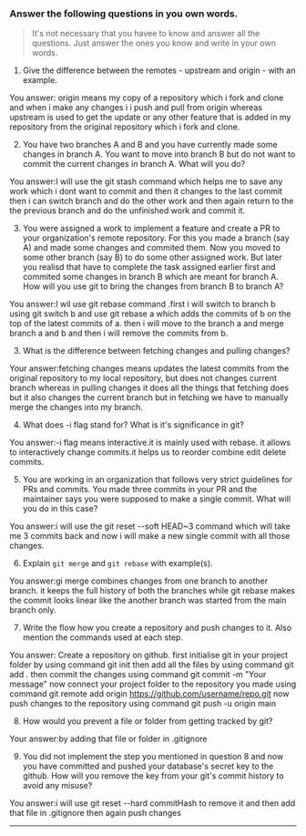 ### Answer the following questions in you own words.

> It's not necessary that you havee to know and answer all the questions. Just answer the ones
> you know and write in your own words.

1. Give the difference between the remotes - upstream and origin - with an example.

You answer: origin means my copy of a repository which i fork and clone and when i make any changes i i push and pull from origin whereas upstream is used to get the update or any other feature that is added in my repository from the original repository which i fork and clone.

2. You have two branches A and B and you have currently made some changes in branch A.
You want to move into branch B but do not want to commit the current changes in branch A.
What will you do?

You answer:I will use the git stash command which helps me to save any work which i dont want to commit and then it changes to the last commit then i can switch branch and do the other work and then again return to the the previous branch and do the unfinished work and commit it.

3. You were assigned a work to implement a feature and create a PR to your organization's remote repository.
For this you made a branch (say A) and made some changes and commited them. Now you moved to some other branch 
(say B) to do some other assigned work. But later you realisd that have to complete the task assigned earlier 
first and commited some changes in branch B which are meant for branch A. How will you use git to bring the 
changes from branch B to branch A?

You answer:I wil use git rebase command .first i will switch to branch b using git switch b and use git rebase a which adds the commits of b on the top of the latest commits of a. then i will move to the branch a and merge branch a and b and then i will remove the commits from b.

3. What is the difference between fetching changes and pulling changes?

Your answer:fetching changes means updates the latest commits from the original repository to my local repository, but does not changes current branch whereas in pulling changes it does all the things that fetching does but it also changes the current branch but in fetching we have to manually merge the changes into my branch.

4. What does -i flag stand for? What is it's significance in git?

You answer:-i flag means interactive.it is mainly used with rebase. it allows to interactively change commits.it helps us to reorder combine edit delete commits.

5. You are working in an organization that follows very strict guidelines for PRs and commits.
You made three commits in your PR and the maintainer says you were supposed to make a single commit.
What will you do in this case?

You answer:i will use the git reset --soft HEAD~3 command which will take me 3 commits back and now i will make a new single commit with all those changes.

6. Explain `git merge` and `git rebase` with example(s).

You answer:gi merge combines changes from one branch to another branch. it keeps the full history of both the branches while git rebase makes the commit looks linear like the another branch was started from the main branch only.

7. Write the flow how you create a repository and push changes to it. Also mention the commands used at each step.

You answer: Create a repository on github.
first initialise git in your project folder by using command git init
then add all the files by using command git add .
then commit the changes using command git commit -m "Your message"
now connect your project folder to the repository you made using command 
git remote add origin https://github.com/username/repo.git
now push changes to the repository using command git push -u origin main

8. How would you prevent a file or folder from getting tracked by git?

Your answer:by adding that file or folder in .gitignore

9. You did not implement the step you mentioned in question 8 and now you have committed and pushed your database's
secret key to the github. How will you remove the key from your git's commit history to avoid any misuse?

You answer:i will use git reset --hard commitHash to remove it and then add that file in .gitignore then again push changes

---